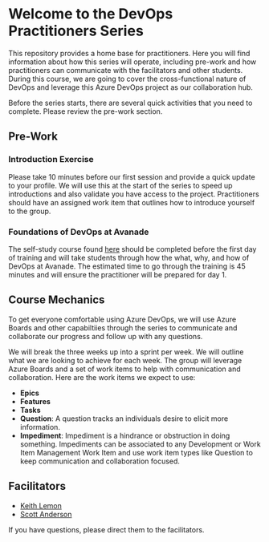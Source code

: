 # Welcome to the DevOps Practitioners Series

This repository provides a home base for practitioners. Here you will find information about how this series will operate, including pre-work and how practitioners can communicate with the facilitators and other students. During this course, we are going to cover the cross-functional nature of DevOps and leverage this Azure DevOps project as our collaboration hub.

Before the series starts, there are several quick activities that you need to complete. Please review the pre-work section.

## Pre-Work

### Introduction Exercise

Please take 10 minutes before our first session and provide a quick update to your profile. We will use this at the start of the series to speed up introductions and also validate you have access to the project. Practitioners should have an assigned work item that outlines how to introduce yourself to the group.

### Foundations of DevOps at Avanade

The self-study course found [here](devopsAtAvanade) should be completed before the first day of training and will take students through how the what, why, and how of DevOps at Avanade.  The estimated time to go through the training is 45 minutes and will ensure the practitioner will be prepared for day 1.

## Course Mechanics

To get everyone comfortable using Azure DevOps, we will use Azure Boards and other capabiltiies through the series to communicate and collaborate our progress and follow up with any questions.

We will break the three weeks up into a sprint per week. We will outline what we are looking to achieve for each week.  The group will leverage Azure Boards and a set of work items to help with communication and collaboration. Here are the work items we expect to use:

* **Epics**
* **Features**
* **Tasks**
* **Question**: A question tracks an individuals desire to elicit more information.
* **Impediment**:  Impediment is a hindrance or obstruction in doing something. Impediments can be associated to any Development or Work Item Management Work Item
 and use work item types like Question to keep communication and collaboration focused.

## Facilitators

* [Keith Lemon](https://www.linkedin.com/in/keithlemon/)
* [Scott Anderson](https://www.linkedin.com/in/scott-anderson-71a75614/)

If you have questions, please direct them to the facilitators.
